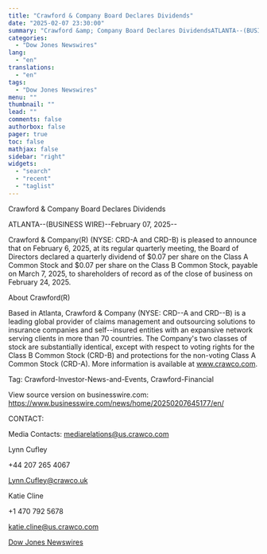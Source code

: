 ```yaml
---
title: "Crawford & Company Board Declares Dividends"
date: "2025-02-07 23:30:00"
summary: "Crawford &amp; Company Board Declares DividendsATLANTA--(BUSINESS WIRE)--February 07, 2025--Crawford &amp; Company(R) (NYSE: CRD-A and CRD-B) is pleased to announce that on February 6, 2025, at its regular quarterly meeting, the Board of Directors declared a quarterly dividend of $0.07 per share on the Class A Common Stock and $0.07 per..."
categories:
  - "Dow Jones Newswires"
lang:
  - "en"
translations:
  - "en"
tags:
  - "Dow Jones Newswires"
menu: ""
thumbnail: ""
lead: ""
comments: false
authorbox: false
pager: true
toc: false
mathjax: false
sidebar: "right"
widgets:
  - "search"
  - "recent"
  - "taglist"
---
```


Crawford & Company Board Declares Dividends

ATLANTA--(BUSINESS WIRE)--February 07, 2025--

Crawford & Company(R) (NYSE: CRD-A and CRD-B) is pleased to announce that on February 6, 2025, at its regular quarterly meeting, the Board of Directors declared a quarterly dividend of $0.07 per share on the Class A Common Stock and $0.07 per share on the Class B Common Stock, payable on March 7, 2025, to shareholders of record as of the close of business on February 24, 2025.

About Crawford(R)

Based in Atlanta, Crawford & Company (NYSE: CRD--A and CRD--B) is a leading global provider of claims management and outsourcing solutions to insurance companies and self--insured entities with an expansive network serving clients in more than 70 countries. The Company's two classes of stock are substantially identical, except with respect to voting rights for the Class B Common Stock (CRD-B) and protections for the non-voting Class A Common Stock (CRD-A). More information is available at www.crawco.com.

Tag: Crawford-Investor-News-and-Events, Crawford-Financial

View source version on businesswire.com: https://www.businesswire.com/news/home/20250207645177/en/

CONTACT:

Media Contacts: mediarelations@us.crawco.com

Lynn Cufley

+44 207 265 4067

Lynn.Cufley@crawco.uk

Katie Cline

+1 470 792 5678

katie.cline@us.crawco.com

[Dow Jones Newswires](https://www.tradingview.com/news/DJN_DN20250207007604:0/)

